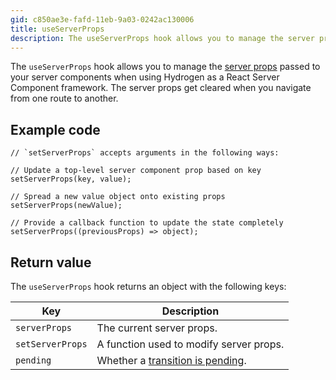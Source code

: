 ```yaml
---
gid: c850ae3e-fafd-11eb-9a03-0242ac130006
title: useServerProps
description: The useServerProps hook allows you to manage the server props passed to your server components when using Hydrogen as a React Server Component framework.
---
```


The `useServerProps` hook allows you to manage the [server props](https://shopify.dev/custom-storefronts/hydrogen/framework/server-props) passed to your server components when using Hydrogen as a React Server Component framework. The server props get cleared when you navigate from one route to another.

## Example code

```tsx
// `setServerProps` accepts arguments in the following ways:

// Update a top-level server component prop based on key
setServerProps(key, value);

// Spread a new value object onto existing props
setServerProps(newValue);

// Provide a callback function to update the state completely
setServerProps((previousProps) => object);
```

## Return value

The `useServerProps` hook returns an object with the following keys:

| Key              | Description                                                                            |
| ---------------- | -------------------------------------------------------------------------------------- |
| `serverProps`    | The current server props.                                                              |
| `setServerProps` | A function used to modify server props.                                                |
| `pending`        | Whether a [transition is pending](https://github.com/reactwg/react-18/discussions/41). |
